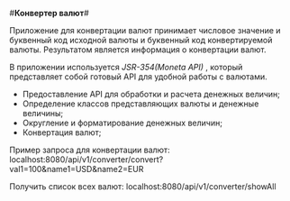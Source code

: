 #**Конвертер валют**#

Приложение для конвертации валют принимает числовое значение и буквенный код исходной валюты и буквенный код конвертируемой валюты. 
Результатом является информация о конвертации валют.

В приложении используется *JSR-354(Moneta API)* , который представляет собой готовый API для удобной работы с валютами.
- Предоставление API для обработки и расчета денежных величин;
- Определение классов представляющих валюты и денежные величины;
- Округление и форматирование денежных величин;
- Конвертация валют;

Пример запроса для конвертации валют:
localhost:8080/api/v1/converter/convert?val1=100&name1=USD&name2=EUR

Получить список всех валют:
localhost:8080/api/v1/converter/showAll
